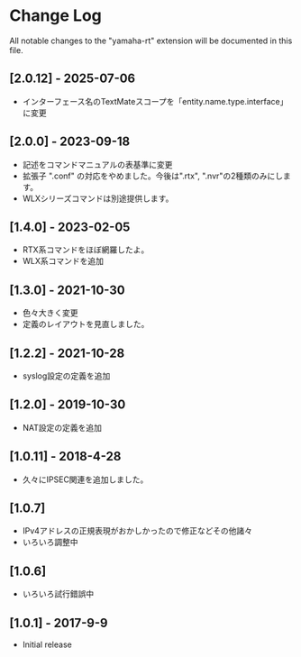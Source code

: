 # Change Log
All notable changes to the "yamaha-rt" extension will be documented in this file.

## [2.0.12] - 2025-07-06
- インターフェース名のTextMateスコープを「entity.name.type.interface」に変更

## [2.0.0] - 2023-09-18
- 記述をコマンドマニュアルの表基準に変更
- 拡張子 ".conf" の対応をやめました。今後は".rtx", ".nvr"の2種類のみにします。
- WLXシリーズコマンドは別途提供します。

## [1.4.0] - 2023-02-05
- RTX系コマンドをほぼ網羅したよ。
- WLX系コマンドを追加

## [1.3.0] - 2021-10-30
- 色々大きく変更
- 定義のレイアウトを見直しました。

## [1.2.2] - 2021-10-28
- syslog設定の定義を追加

## [1.2.0] - 2019-10-30
- NAT設定の定義を追加

## [1.0.11] - 2018-4-28
- 久々にIPSEC関連を追加しました。

## [1.0.7]
- IPv4アドレスの正規表現がおかしかったので修正などその他諸々
- いろいろ調整中

## [1.0.6]
- いろいろ試行錯誤中

## [1.0.1] - 2017-9-9
- Initial release



